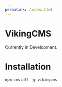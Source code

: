 ```yaml
---
permalink: /index.html
---
```


# VikingCMS

Currently in Development.

# Installation

```
npm install -g vikingcms
```